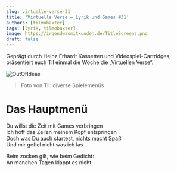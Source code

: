 ```yaml
---
slug: virtuelle-verse-31
title: 'Virtuelle Verse – Lyrik und Games #31'
authors: [tilmobaxter]
tags: [lyrik, tilmobaxter]
image: https://irgendwasmitkunden.de/TitleScreens.png
draft: false
---
```


Geprägt durch Heinz Erhardt Kassetten und Videospiel-Cartridges, präsentiert euch Til einmal die Woche die „Virtuellen Verse“.
<!--truncate-->

![OutOfIdeas](https://irgendwasmitkunden.de/TitleScreens.png)
>  Foto von Til: diverse Spielemenüs

# Das Hauptmenü

Du willst die Zeit mit Games verbringen    
Ich hoff das Zeilen meinem Kopf entspringen  
Doch was Du auch startest, nichts macht Spaß   
Und mir gefiel nicht was ich las   
  
Beim zocken gilt, wie beim Gedicht:  
An manchen Tagen klappt es nicht  

